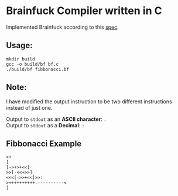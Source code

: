 # Brainfuck Compiler written in C

Implemented Brainfuck according to this [spec](https://github.com/brain-lang/brainfuck/blob/master/brainfuck.md).

## Usage:

```
mkdir build
gcc -o build/bf bf.c
./build/bf fibbonacci.bf
```

## Note:

I have modified the output instruction to be two different instructions instead of just one.

Output to `stdout` as an **ASCII character**: `.`<br>
Output to `stdout` as a **Decimal**: `:`

## Fibbonacci Example

```bf
>+
[
[->+>+<<]
>>[-<<+>>]
<<<[->>+<<]>>:
>++++++++++.----------<
]
```
